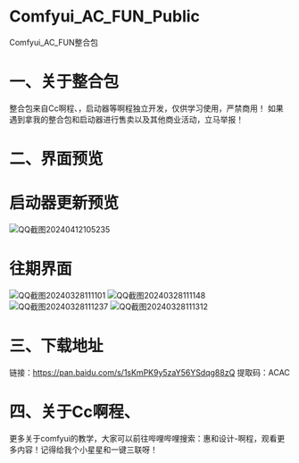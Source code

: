 # Comfyui_AC_FUN_Public
Comfyui_AC_FUN整合包
# 一、关于整合包
整合包来自Cc啊程、，启动器等啊程独立开发，仅供学习使用，严禁商用！
如果遇到拿我的整合包和启动器进行售卖以及其他商业活动，立马举报！
# 二、界面预览
# 启动器更新预览
![QQ截图20240412105235](https://github.com/A719689614/Comfyui_AC_FUN_Public/assets/142242136/2924fa0f-8086-43d0-a395-b21e151de342)
# 往期界面
![QQ截图20240328111101](https://github.com/A719689614/Comfyui_AC_FUN_Public/assets/142242136/0313efef-5087-43f4-9dcc-77f9f0f87098)
![QQ截图20240328111148](https://github.com/A719689614/Comfyui_AC_FUN_Public/assets/142242136/7034bb3e-11ca-4783-a39f-e2f033384ecb)
![QQ截图20240328111237](https://github.com/A719689614/Comfyui_AC_FUN_Public/assets/142242136/8c0b59dc-c0a6-4e34-a6cd-2b0b232d08a4)
![QQ截图20240328111312](https://github.com/A719689614/Comfyui_AC_FUN_Public/assets/142242136/5cdb9c49-4dc8-4808-a203-9c965276978f)
# 三、下载地址
链接：https://pan.baidu.com/s/1sKmPK9y5zaY56YSdqg88zQ 
提取码：ACAC
# 四、关于Cc啊程、
更多关于comfyui的教学，大家可以前往哔哩哔哩搜索：惠和设计-啊程，观看更多内容！记得给我个小星星和一键三联呀！

